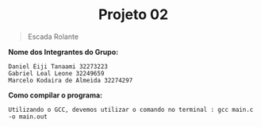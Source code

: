 <h1 align="center"> Projeto 02 </h1>


> Escada Rolante



**Nome dos Integrantes do Grupo:**

```
Daniel Eiji Tanaami 32273223
Gabriel Leal Leone 32249659
Marcelo Kodaira de Almeida 32274297
```

**Como compilar o programa:**

```
Utilizando o GCC, devemos utilizar o comando no terminal : gcc main.c -o main.out

```
